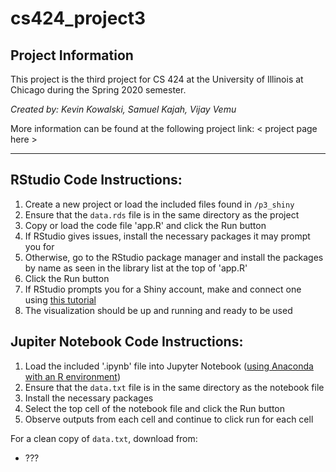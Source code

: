 # cs424_project3

## Project Information

This project is the third project for CS 424 at the University of Illinois at Chicago during the Spring 2020 semester.

*Created by: Kevin Kowalski, Samuel Kajah, Vijay Vemu*

More information can be found at the following project link: < project page here >

---

## RStudio Code Instructions:

1. Create a new project or load the included files found in `/p3_shiny`
2. Ensure that the `data.rds` file is in the same directory as the project
3. Copy or load the code file 'app.R' and click the Run button
4. If RStudio gives issues, install the necessary packages it may prompt you for
5. Otherwise, go to the RStudio package manager and install the packages by name as seen in the library list at the top of 'app.R'
6. Click the Run button
7. If RStudio prompts you for a Shiny account, make and connect one using [this tutorial](https://shiny.rstudio.com/tutorial/)
8. The visualization should be up and running and ready to be used

## Jupiter Notebook Code Instructions:

1. Load the included '.ipynb' file into Jupyter Notebook ([using Anaconda with an R environment](https://docs.anaconda.com/anaconda/navigator/tutorials/r-lang/))
2. Ensure that the `data.txt` file is in the same directory as the notebook file
3. Install the necessary packages 
4. Select the top cell of the notebook file and click the Run button
5. Observe outputs from each cell and continue to click run for each cell

For a clean copy of `data.txt`, download from: 
* ???
